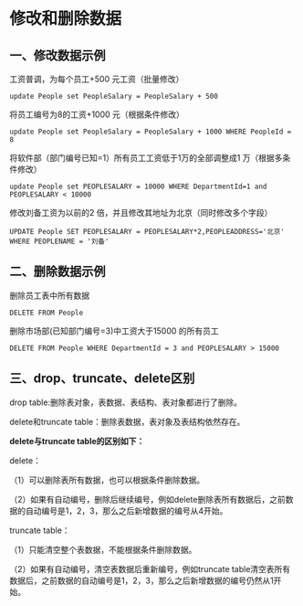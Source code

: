 # 修改和删除数据

## 一、修改数据示例

工资普调，为每个员工+500 元工资（批量修改）

```
update People set PeopleSalary = PeopleSalary + 500
```

将员工编号为8的工资+1000 元（根据条件修改）

```
update People set PeopleSalary = PeopleSalary + 1000 WHERE PeopleId = 8
```

将软件部（部门编号已知=1）所有员工工资低于1万的全部调整成1 万（根据多条件修改）

```
update People set PEOPLESALARY = 10000 WHERE DepartmentId=1 and PEOPLESALARY < 10000
```

修改刘备工资为以前的2 倍，并且修改其地址为北京（同时修改多个字段）

```
UPDATE People SET PEOPLESALARY = PEOPLESALARY*2,PEOPLEADDRESS='北京' WHERE PEOPLENAME = '刘备'
```

## 二、删除数据示例

删除员工表中所有数据

```
DELETE FROM People
```

删除市场部(已知部门编号=3)中工资大于15000 的所有员工

```
DELETE FROM People WHERE DepartmentId = 3 and PEOPLESALARY > 15000
```

## 三、drop、truncate、delete区别

drop table:删除表对象，表数据、表结构、表对象都进行了删除。

delete和truncate table：删除表数据，表对象及表结构依然存在。

**delete与truncate table的区别如下：**

delete：

（1）可以删除表所有数据，也可以根据条件删除数据。

（2）如果有自动编号，删除后继续编号，例如delete删除表所有数据后，之前数据的自动编号是1，2，3，那么之后新增数据的编号从4开始。

truncate table：

（1）只能清空整个表数据，不能根据条件删除数据。

（2）如果有自动编号，清空表数据后重新编号，例如truncate table清空表所有数据后，之前数据的自动编号是1，2，3，那么之后新增数据的编号仍然从1开始。

